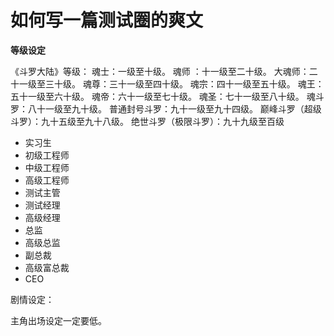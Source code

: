 # 如何写一篇测试圈的爽文

__等级设定__

《斗罗大陆》等级：
魂士：一级至十级。
魂师 ：十一级至二十级。
大魂师：二十一级至三十级。
魂尊：三十一级至四十级。
魂宗：四十一级至五十级。
魂王：五十一级至六十级。
魂帝：六十一级至七十级。
魂圣：七十一级至八十级。
魂斗罗：八十一级至九十级。
普通封号斗罗：九十一级至九十四级。
巅峰斗罗（超级斗罗）：九十五级至九十八级。
绝世斗罗（极限斗罗）：九十九级至百级


* 实习生
* 初级工程师
* 中级工程师
* 高级工程师
* 测试主管
* 测试经理
* 高级经理
* 总监
* 高级总监
* 副总裁
* 高级富总裁
* CEO

剧情设定：

主角出场设定一定要低。


